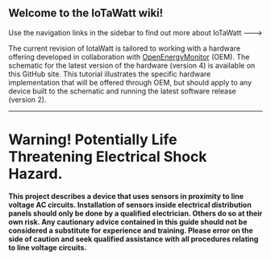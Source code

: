 ## Welcome to the IoTaWatt wiki!

Use the navigation links in the sidebar to find out more about IoTaWatt --->

The current revision of IotaWatt is tailored to working with a hardware offering developed in collaboration with [OpenEnergyMonitor](https://community.openenergymonitor.org/) (OEM).  The schematic for the latest version of the hardware (version 4) is available on this GitHub site.  This tutorial illustrates the specific hardware implementation that will be offered through OEM, but should apply to any device built to the schematic and running the latest software release (version 2). 
***

# **Warning! Potentially Life Threatening Electrical Shock Hazard.**

**This project describes a device that uses sensors in proximity to line voltage AC circuits. Installation of sensors inside electrical distribution panels should only be done by a qualified electrician.  Others do so at their own risk. Any cautionary advice contained in this guide should not be considered a substitute for experience and training. Please error on the side of caution and seek qualified assistance with all procedures relating to line voltage circuits.**

